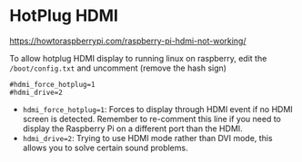 # HotPlug HDMI

https://howtoraspberrypi.com/raspberry-pi-hdmi-not-working/

To allow hotplug HDMI display to running linux on raspberry, edit the `/boot/config.txt` and uncomment (remove the hash sign)

```
#hdmi_force_hotplug=1
#hdmi_drive=2
```

- `hdmi_force_hotplug=1`: Forces to display through HDMI event if no HDMI screen is detected. Remember to re-comment this line if you need to display the Raspberry Pi on a different port than the HDMI.
- `hdmi_drive=2`: Trying to use HDMI mode rather than DVI mode, this allows you to solve certain sound problems.
